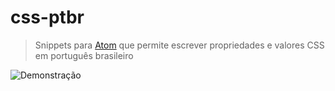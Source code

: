 # css-ptbr
> Snippets para [Atom](https:atom.io) que permite escrever propriedades e valores CSS em português brasileiro

![Demonstração](https://media.giphy.com/media/eeiiDLypc5hlVC2fN1/giphy.gif)